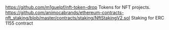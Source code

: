 https://github.com/m1guelpf/nft-token-drop
Tokens for NFT projects. 
https://github.com/animocabrands/ethereum-contracts-nft_staking/blob/master/contracts/staking/NftStakingV2.sol Staking for ERC 1155 contract
